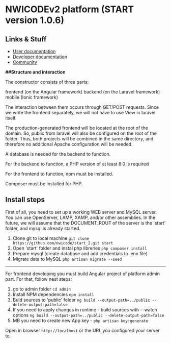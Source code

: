 # NWICODEv2 platform (START version 1.0.6)
## Links & Stuff

- [User documentation](https://docs.nwcode.io/ "User documentation")
- [Developer documentation](https://github.com/nwicode/nwicode_api/ "Developer documentation")
- [Community](https://forum.nwicode.com/ "Community")

**##Structure and interaction**

The constructor consists of three parts:

frontend (on the Angular framework)
backend (on the Laravel framework)
mobile (Ionic framework)

The interaction between them occurs through GET/POST requests. Since we write the frontend separately, we will not have to use View in laravel itself.

The production-generated frontend will be located at the root of the domain. So, public from laravel will also be configured on the root of the folder. Thus, both projects will be combined in the same directory, and therefore no additional Apache configuration will be needed.

A database is needed for the backend to function.

For the backend to function, a PHP version of at least 8.0 is required

For the frontend to function, npm must be installed.

Composer must be installed for PHP.

## Install steps

First of all, you need to set up a working WEB server and MySQL server. You can use OpenServer, LAMP, XAMP, and/or other assemblies.
In the future, we will assume that the DOCUMENT_ROUT of the server is the 'start' folder, and mysql is already started.

1. Clone git to local machine `git clone https://github.com/nwicode/start_2.git start`
2. Open 'start' folder and instal php libreries `php composer install`
3. Prepare mysql (create database and add credentials to .env file)
4. Migrate data to MySQL `php artisan migrate --seed`

****
For frontend developing you must build Angular project of platform admin part. For that, follow nest steps:
1. go to admin folder `cd admin`
2. Install NPM dependencies `npm install`
3. Buld sources to 'public' folder `ng build --output-path=../public --delete-output-path=false`
4. If you need to apply changes in runtime - build sources with --watch options `ng build --output-path=../public --delete-output-path=false`
5. MB you need to create new App key - `php artisan key:generate`

Open in browser `http://localhost` or the URL you configured your server to.
